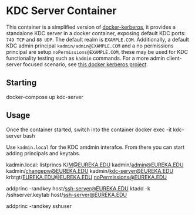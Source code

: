 # KDC Server Container
This container is a simplified version of [docker-kerberos](https://github.com/ist-dsi/docker-kerberos), it provides a standalone KDC server in a docker container, exposing default KDC ports: `749 TCP` and `88 UDP`. The default realm is `EXAMPLE.COM`. Additionally, a default KDC admin principal `kadmin/admin@EXAMPLE.COM` and a no permissions principal are setup `noPermissions@EXAMPLE.COM`, these may be used for KDC functionality testing such as `kadmin` commands. For a more admin client-server focused scenario, see [this docker kerberos project](https://github.com/ist-dsi/docker-kerberos).

## Starting
docker-compose up kdc-server

## Usage
Once the container started, switch into the container 
docker exec -it kdc-server bash

Use `kadmin.local` for the KDC amdmin interafce. From there you can start adding principals and keytabs. 

kadmin.local:  listprincs
K/M@EUREKA.EDU
kadmin/admin@EUREKA.EDU
kadmin/changepw@EUREKA.EDU
kadmin/kdc-server@EUREKA.EDU
krbtgt/EUREKA.EDU@EUREKA.EDU
noPermissions@EUREKA.EDU

addprinc -randkey host/ssh-server@EUREKA.EDU
ktadd -k /sshserver.keytab host/ssh-server@EUREKA.EDU

addprinc -randkey sshuser